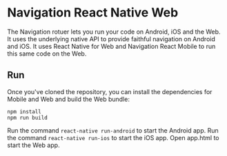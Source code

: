 # Navigation React Native Web
The Navigation rotuer lets you run your code on Android, iOS and the Web. It uses the underlying native API to provide faithful navigation on Android and iOS. It uses React Native for Web and Navigation React Mobile to run this same code on the Web.

## Run
Once you've cloned the repository, you can install the dependencies for Mobile and Web and build the Web bundle:

    npm install
    npm run build
    
Run the command `react-native run-android` to start the Android app.
Run the command `react-native run-ios` to start the iOS app.
Open app.html to start the Web app.